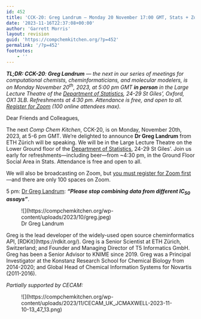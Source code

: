 ```yaml
---
id: 452
title: 'CCK-20: Greg Landrum – Monday 20 November 17:00 GMT, Stats + Zoom'
date: '2023-11-16T22:37:08+00:00'
author: 'Garrett Morris'
layout: revision
guid: 'https://compchemkitchen.org/?p=452'
permalink: '/?p=452'
footnotes:
    - ''
---
```


***TL;DR: CCK-20**: ***Greg Landrum*** — the next in our series of meetings for computational chemists, cheminformaticians, and molecular modelers, is on Monday November 20<sup>th</sup>, 2023, at 5:00 pm GMT **in person** in the Large Lecture Theatre of the [Department of Statistics](https://maps.ox.ac.uk/bd821e30-d8ba-11eb-a363-059e537832a1/search/projects/23/5da6eb323ac1ce0077dc7521), 24-29 St Giles’, Oxford, OX1 3LB. Refreshments at 4:30 pm. Attendance is free, and open to all. [Register for Zoom](https://us02web.zoom.us/meeting/register/tZIkdeCprjorE9BKO0BJbF_FClp5vGEM5Xgw) (100 online attendees max).*

Dear Friends and Colleagues,

The next *Comp Chem Kitchen*, CCK-20, is on Monday, November 20th, 2023, at 5-6 pm GMT. We’re delighted to announce **Dr Greg Landrum** from ETH Zürich will be speaking. We will be in the Large Lecture Theatre on the Lower Ground floor of the [Department of Statistics](https://maps.ox.ac.uk/bd821e30-d8ba-11eb-a363-059e537832a1/search/projects/23/5da6eb323ac1ce0077dc7521), 24-29 St Giles’. Join us early for refreshments—including beer—from ~4:30 pm, in the Ground Floor Social Area in Stats. Attendance is free and open to all.

We will also be broadcasting on Zoom, but [you must register for Zoom first](https://us02web.zoom.us/meeting/register/tZIkdeCprjorE9BKO0BJbF_FClp5vGEM5Xgw)—and there are only 100 spaces on Zoom.

5 pm: [Dr Greg Landrum](https://www.linkedin.com/in/greg-landrum-2764221/): ***“Please stop combining data from different IC<sub>50</sub> assays”***.

<div class="wp-block-image"><figure class="alignright size-full">![](https://compchemkitchen.org/wp-content/uploads/2023/10/greg.jpeg)<figcaption class="wp-element-caption">Dr Greg Landrum</figcaption></figure></div>Greg is the lead developer of the widely-used open source cheminformatics API, [RDKit](https://rdkit.org/). Greg is a Senior Scientist at ETH Zürich, Switzerland; and Founder and Managing Director of T5 Informatics GmbH. Greg has been a Senior Advisor to KNIME since 2019. Greg was a Principal Investigator at the Konstanz Research School for Chemical Biology from 2014-2020; and Global Head of Chemical Information Systems for Novartis (2011-2016).

*Partially supported by CECAM:*

<figure class="wp-block-image size-full">![](https://compchemkitchen.org/wp-content/uploads/2023/11/CECAM_UK_JCMAXWELL-2023-11-10-13_47_13.png)</figure>